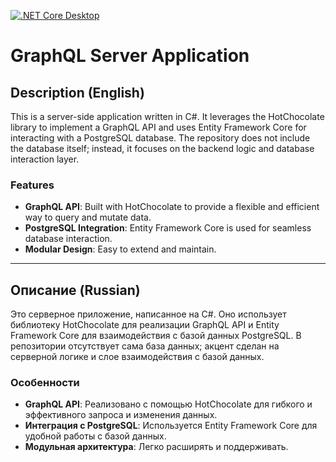 [![.NET Core Desktop](https://github.com/ShdwKick/Questly/actions/workflows/dotnet.yml/badge.svg?branch=main)](https://github.com/ShdwKick/Questly/actions/workflows/dotnet.yml)

# GraphQL Server Application

## Description (English)

This is a server-side application written in C#. It leverages the HotChocolate library to implement a GraphQL API and uses Entity Framework Core for interacting with a PostgreSQL database. The repository does not include the database itself; instead, it focuses on the backend logic and database interaction layer.

### Features

- **GraphQL API**: Built with HotChocolate to provide a flexible and efficient way to query and mutate data.
- **PostgreSQL Integration**: Entity Framework Core is used for seamless database interaction.
- **Modular Design**: Easy to extend and maintain.

---

## Описание (Russian)

Это серверное приложение, написанное на C#. Оно использует библиотеку HotChocolate для реализации GraphQL API и Entity Framework Core для взаимодействия с базой данных PostgreSQL. В репозитории отсутствует сама база данных; акцент сделан на серверной логике и слое взаимодействия с базой данных.

### Особенности

- **GraphQL API**: Реализовано с помощью HotChocolate для гибкого и эффективного запроса и изменения данных.
- **Интеграция с PostgreSQL**: Используется Entity Framework Core для удобной работы с базой данных.
- **Модульная архитектура**: Легко расширять и поддерживать.